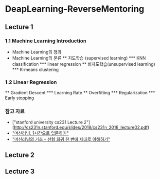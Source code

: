 # DeapLearning-ReverseMentoring

## Lecture 1

### 1.1 Machine Learning Introduction

* Machine Learning의 정의
* Machine Learning의 분류
** 지도학습 (supervised learning)
*** KNN classification
*** linear regression
** 비지도학습(unsupervised learning)
*** K-means clustering

### 1.2 Linear Regression
** Gradient Descent
*** Learning Rate
** Overfitting
*** Regularization
*** Early stopping

### 참고 자료
* ["stanford university cs231 Lecture 2"] (http://cs231n.stanford.edu/slides/2018/cs231n_2018_lecture02.pdf)
* ["머신러닝, 1시간으로 입문하기"](https://www.youtube.com/watch?v=j3za7nv7RfI&t=2047s)
* ["머신러닝의 기초 - 선형 회귀 한 번에 제대로 이해하기"](https://www.youtube.com/watch?v=ve6gtpZV83E&t=1619s)

## Lecture 2

## Lecture 3
